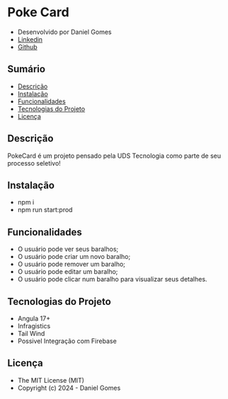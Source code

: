 # Poke Card

- Desenvolvido por Daniel Gomes
- [Linkedin](https://www.linkedin.com/in/danielgomes-dev/)
- [Github](https://github.com/DanielGomes-Dev)

## Sumário

- [Descrição](#descrição)
- [Instalação](#instalação)
- [Funcionalidades](#funcionalidades)
- [Tecnologias do Projeto](#tecnologias-do-projeto)
- [Licença](#licença)

## Descrição

PokeCard é um projeto pensado pela UDS Tecnologia como parte de seu processo seletivo!


## Instalação

- npm i
- npm run start:prod

## Funcionalidades

- O usuário pode ver seus baralhos;
- O usuário pode criar um novo baralho;
- O usuário pode remover um baralho;
- O usuário pode editar um baralho;
- O usuário pode clicar num baralho para visualizar seus detalhes.

## Tecnologias do Projeto

- Angula 17+
- Infragistics
- Tail Wind
- Possivel Integração com Firebase

## Licença
- The MIT License (MIT)
- Copyright (c) 2024 - Daniel Gomes
